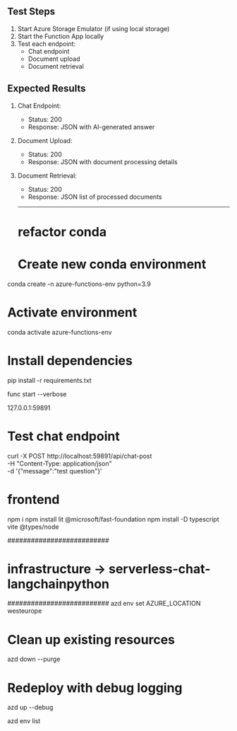 
## Test Steps

1. Start Azure Storage Emulator (if using local storage)
2. Start the Function App locally
3. Test each endpoint:
   - Chat endpoint
   - Document upload
   - Document retrieval

## Expected Results

1. Chat Endpoint:
   - Status: 200
   - Response: JSON with AI-generated answer

2. Document Upload:
   - Status: 200
   - Response: JSON with document processing details

3. Document Retrieval:
   - Status: 200
   - Response: JSON list of processed documents


   ----------------------------

   # refactor conda

   # Create new conda environment
conda create -n azure-functions-env python=3.9

# Activate environment
conda activate azure-functions-env

# Install dependencies
pip install -r requirements.txt 
   

func start --verbose

127.0.0.1:59891 

# Test chat endpoint
curl -X POST http://localhost:59891/api/chat-post \
  -H "Content-Type: application/json" \
  -d '{"message":"test question"}'

# frontend 
 npm i 
npm install lit @microsoft/fast-foundation
npm install -D typescript vite @types/node


##########################
# infrastructure  -> serverless-chat-langchainpython
##########################
azd env set AZURE_LOCATION westeurope

# Clean up existing resources
azd down --purge

# Redeploy with debug logging
azd up --debug


azd env list
